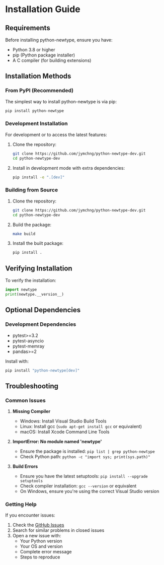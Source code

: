 # Installation Guide

## Requirements

Before installing python-newtype, ensure you have:

- Python 3.8 or higher
- pip (Python package installer)
- A C compiler (for building extensions)

## Installation Methods

### From PyPI (Recommended)

The simplest way to install python-newtype is via pip:

```bash
pip install python-newtype
```

### Development Installation

For development or to access the latest features:

1. Clone the repository:
   ```bash
   git clone https://github.com/jymchng/python-newtype-dev.git
   cd python-newtype-dev
   ```

2. Install in development mode with extra dependencies:
   ```bash
   pip install -e ".[dev]"
   ```

### Building from Source

1. Clone the repository:
   ```bash
   git clone https://github.com/jymchng/python-newtype-dev.git
   cd python-newtype-dev
   ```

2. Build the package:
   ```bash
   make build
   ```

3. Install the built package:
   ```bash
   pip install .
   ```

## Verifying Installation

To verify the installation:

```python
import newtype
print(newtype.__version__)
```

## Optional Dependencies

### Development Dependencies
- pytest>=3.2
- pytest-asyncio
- pytest-memray
- pandas>=2

Install with:
```bash
pip install "python-newtype[dev]"
```

## Troubleshooting

### Common Issues

1. **Missing Compiler**
   - Windows: Install Visual Studio Build Tools
   - Linux: Install gcc (`sudo apt-get install gcc` or equivalent)
   - macOS: Install Xcode Command Line Tools

2. **ImportError: No module named 'newtype'**
   - Ensure the package is installed: `pip list | grep python-newtype`
   - Check Python path: `python -c "import sys; print(sys.path)"`

3. **Build Errors**
   - Ensure you have the latest setuptools: `pip install --upgrade setuptools`
   - Check compiler installation: `gcc --version` or equivalent
   - On Windows, ensure you're using the correct Visual Studio version

### Getting Help

If you encounter issues:

1. Check the [GitHub Issues](https://github.com/jymchng/python-newtype-dev/issues)
2. Search for similar problems in closed issues
3. Open a new issue with:
   - Your Python version
   - Your OS and version
   - Complete error message
   - Steps to reproduce
